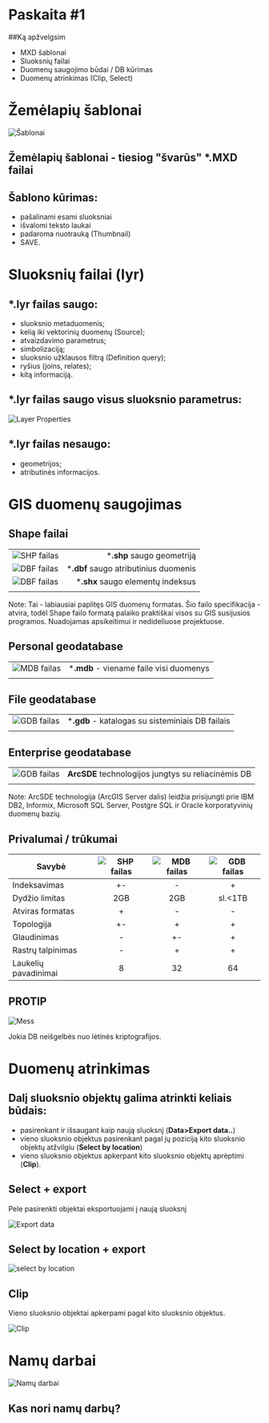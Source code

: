 # Paskaita #1


##Ką apžvelgsim

- MXD šablonai
- Sluoksnių failai
- Duomenų saugojimo būdai / DB kūrimas
- Duomenų atrinkimas (Clip, Select)



# Žemėlapių šablonai


![Šablonai](./slides/./slides/img/sablonas.jpg)


## Žemėlapių šablonai - tiesiog "švarūs" *.MXD failai


## Šablono kūrimas:

- pašalinami esami sluoksniai <!-- .element: class="fragment" data-fragment-index="1" -->
- išvalomi teksto laukai <!-- .element: class="fragment" data-fragment-index="2" -->
- padaroma nuotrauką (Thumbnail) <!-- .element: class="fragment" data-fragment-index="3" -->
- SAVE. <!-- .element: class="fragment" data-fragment-index="4" -->



# Sluoksnių failai (lyr)


## ***.lyr** failas saugo:

* sluoksnio metaduomenis;
* kelią iki vektorinių duomenų (Source);
* atvaizdavimo parametrus;
* simbolizaciją;
* sluoksnio užklausos filtrą (Definition query);
* ryšius (joins, relates);
* kitą informaciją.


## ***.lyr** failas saugo visus sluoksnio parametrus:

![Layer Properties](./slides/img/layer_properties.jpg)


## ***.lyr** failas nesaugo:

* geometrijos;
* atributinės informacijos.



# GIS duomenų saugojimas


## Shape failai

|||
|-|-:|
|![SHP failas](./slides/img/shp.png)|***.shp** saugo geometriją|
|![DBF failas](./slides/img/dbf.png)|***.dbf** saugo atributinius duomenis|
|![DBF failas](./slides/img/shx.png)|***.shx** saugo elementų indeksus|
|||

Note: Tai - labiausiai paplitęs GIS duomenų formatas. Šio failo specifikacija - atvira, todėl Shape failo formatą palaiko praktiškai visos su GIS susijusios programos. Nuadojamas apsikeitimui ir nedideliuose projektuose.


## Personal geodatabase

|||
|-|-:|
|![MDB failas](./slides/img/mdb.png)|***.mdb** - viename faile visi duomenys|
|||


## File geodatabase

|||
|-|-:|
|![GDB failas](./slides/img/gdb.png)|***.gdb** - katalogas su sisteminiais DB failais|
|||


## Enterprise geodatabase

|||
|-|-:|
|![GDB failas](./slides/img/enterprise.png)| **ArcSDE** technologijos jungtys su reliacinėmis DB|
|||

Note: ArcSDE technologija (ArcGIS Server dalis) leidžia prisijungti prie IBM DB2, Informix, Microsoft SQL Server, Postgre SQL ir Oracle korporatyvinių duomenų bazių.


## Privalumai / trūkumai

|Savybė|![SHP failas](./slides/img/shp.png)|![MDB failas](./slides/img/mdb.png)|![GDB failas](./slides/img/gdb.png)|
|-|:-:|:-:|:-:|
|Indeksavimas|+-|-|+|
|Dydžio limitas|2GB|2GB|sl.<1TB|
|Atviras formatas|+|-|-|
|Topologija|+-|+|+|
|Glaudinimas|-|+-|+|
|Rastrų talpinimas|-|+|+|
|Laukelių pavadinimai|8|32|64|


## PROTIP

![Mess](./slides/img/filenames.png)

Jokia DB neišgelbės nuo lėtinės kriptografijos.



# Duomenų atrinkimas


## Dalį sluoksnio objektų galima atrinkti keliais būdais:

- pasirenkant ir išsaugant kaip naują sluoksnį (**Data>Export data..**)
- vieno sluoksnio objektus pasirenkant pagal jų poziciją kito sluoksnio objektų atžvilgiu (**Select by location**)
- vieno sluoksnio objektus apkerpant kito sluoksnio objektų aprėptimi (**Clip**).


## Select + export

Pele pasirenkti objektai eksportuojami į naują sluoksnį

![Export data](./slides/img/export_data.jpg)


## Select by location + export

![select by location](./slides/img/select_location.jpg)


## Clip
Vieno sluoksnio objektai apkerpami pagal kito sluoksnio objektus.

![Clip](./slides/img/clip_tool.gif)



# Namų darbai


![Namų darbai](./slides/img/namu_darbai.jpg)


## Kas nori namų darbų?